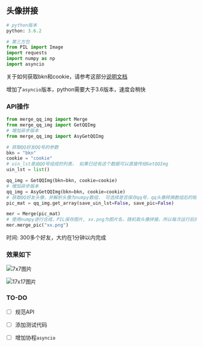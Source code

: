 ## 头像拼接

```python
# python版本
python: 3.6.2

# 第三方包
from PIL import Image
import requests
import numpy as np
import asyncio
```

关于如何获取bkn和cookie，请参考这部分[说明文档](https://github.com/wnma3mz/qq_friends_info/blob/master/docs/qqqun.md)

增加了`asyncio`版本，python需要大于3.6版本，速度会稍快

### API操作

```python
from merge_qq_img import Merge
from merge_qq_img import GetQQImg
# 增加异步版本
from merge_qq_img import AsyGetQQImg

# 获取QQ好友QQ号的参数
bkn = "bkn"
cookie = "cookie"
# uin_lst是由QQ号组成的列表， 如果已经有这个数据可以直接传给GetQQImg
uin_lst = list()

qq_img = GetQQImg(bkn=bkn, cookie=cookie)
# 增加异步版本
qq_img = AsyGetQQImg(bkn=bkn, cookie=cookie)
# 获取QQ好友头像，并解析头像为numpy数组， 可选择是否保存qq号，qq头像转换数组后的矩阵到本地（使用pickle模块）
pic_mat = qq_img.get_array(save_uin_lst=False, save_pic=False)

mer = Merge(pic_mat)
# 使用numpy进行合成，PIL保存图片, xx.png为图片名，随机取头像拼接，所以每次运行后的图片可能不一样
mer.merge_pic("xx.png")
```

时间: 300多个好友，大约在1分钟以内完成

### 效果如下

![7x7图片](https://i.loli.net/2018/03/22/5ab3c57b0f193.png)

![17x17图片](https://i.loli.net/2018/03/22/5ab3c54081d86.png)


### TO-DO

- [ ] 规范API

- [ ] 添加测试代码

- [ ] 增加协程`asyncio`